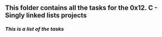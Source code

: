 ## **This folder contains all the tasks for the 0x12. C - Singly linked lists projects**  
### *This is a list of the tasks*
